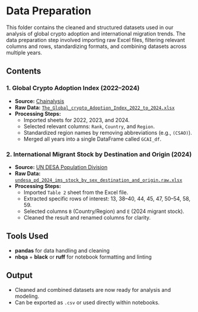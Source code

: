# Data Preparation

This folder contains the cleaned and structured datasets
used in our analysis of global crypto adoption and
international migration trends. The data preparation
step involved importing raw Excel files, filtering relevant
columns and rows, standardizing formats, and combining
datasets across multiple years.

## Contents

### 1. Global Crypto Adoption Index (2022–2024)

- **Source:** [Chainalysis](https://www.chainalysis.com/blog/2024-global-crypto-adoption-index/)
- **Raw Data:** [`The_Global_crypto_Adoption_Index_2022_to_2024.xlsx`](../raw_datasets_files/The_Global_crypto_Adoption_Index_2022_to_2024.xlsx)
- **Processing Steps:**
  - Imported sheets for 2022, 2023, and 2024.
  - Selected relevant columns: `Rank`, `Country`, and `Region`.
  - Standardized region names by removing abbreviations (e.g., `(CSAO)`).
  - Merged all years into a single DataFrame called `GCAI_df`.

### 2. International Migrant Stock by Destination and Origin (2024)

- **Source:** [UN DESA Population Division](https://www.un.org/development/desa/pd/content/international-migrant-stock)
- **Raw Data:** [`undesa_pd_2024_ims_stock_by_sex_destination_and_origin.raw.xlsx`](../raw_datasets_files/undesa_pd_2024_ims_stock_by_sex_destination_and_origin.raw.xlsx)
- **Processing Steps:**
  - Imported `Table 2` sheet from the Excel file.
  - Extracted specific rows of interest: 13, 38–40, 44, 45, 47, 50–54, 58, 59.
  - Selected columns `B` (Country/Region) and `E` (2024 migrant stock).
  - Cleaned the result and renamed columns for clarity.

## Tools Used

- **pandas** for data handling and cleaning
- **nbqa** + **black** or **ruff** for notebook formatting and linting

## Output

- Cleaned and combined datasets are now ready for analysis and modeling.
- Can be exported as `.csv` or used directly within notebooks.
